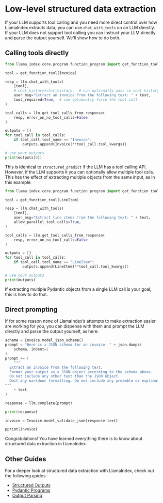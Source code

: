 # Low-level structured data extraction

If your LLM supports tool calling and you need more direct control over how LlamaIndex extracts data, you can use `chat_with_tools` on an LLM directly. If your LLM does not support tool calling you can instruct your LLM directly and parse the output yourself. We’ll show how to do both.

## Calling tools directly

```python
from llama_index.core.program.function_program import get_function_tool

tool = get_function_tool(Invoice)

resp = llm.chat_with_tools(
    [tool],
    # chat_history=chat_history,  # can optionally pass in chat history instead of user_msg
    user_msg="Extract an invoice from the following text: " + text,
    tool_required=True,  # can optionally force the tool call
)

tool_calls = llm.get_tool_calls_from_response(
    resp, error_on_no_tool_calls=False
)

outputs = []
for tool_call in tool_calls:
    if tool_call.tool_name == "Invoice":
        outputs.append(Invoice(**tool_call.tool_kwargs))

# use your outputs
print(outputs[0])
```

This is identical to `structured_predict` if the LLM has a tool calling API. However, if the LLM supports it you can optionally allow multiple tool calls. This has the effect of extracting multiple objects from the same input, as in this example:

```python
from llama_index.core.program.function_program import get_function_tool

tool = get_function_tool(LineItem)

resp = llm.chat_with_tools(
    [tool],
    user_msg="Extract line items from the following text: " + text,
    allow_parallel_tool_calls=True,
)

tool_calls = llm.get_tool_calls_from_response(
    resp, error_on_no_tool_calls=False
)

outputs = []
for tool_call in tool_calls:
    if tool_call.tool_name == "LineItem":
        outputs.append(LineItem(**tool_call.tool_kwargs))

# use your outputs
print(outputs)
```

If extracting multiple Pydantic objects from a single LLM call is your goal, this is how to do that.

## Direct prompting

If for some reason none of LlamaIndex’s attempts to make extraction easier are working for you, you can dispense with them and prompt the LLM directly and parse the output yourself, as here:

```python
schema = Invoice.model_json_schema()
prompt = "Here is a JSON schema for an invoice: " + json.dumps(
    schema, indent=2
)
prompt += (
    """
  Extract an invoice from the following text.
  Format your output as a JSON object according to the schema above.
  Do not include any other text than the JSON object.
  Omit any markdown formatting. Do not include any preamble or explanation.
"""
    + text
)

response = llm.complete(prompt)

print(response)

invoice = Invoice.model_validate_json(response.text)

pprint(invoice)
```

Congratulations! You have learned everything there is to know about structured data extraction in LlamaIndex.

## Other Guides

For a deeper look at structured data extraction with LlamaIndex, check out the following guides:

- [Structured Outputs](../../module_guides/querying/structured_outputs/index.md)
- [Pydantic Programs](../../module_guides/querying/structured_outputs/pydantic_program.md)
- [Output Parsing](../../module_guides/querying/structured_outputs/output_parser.md)
